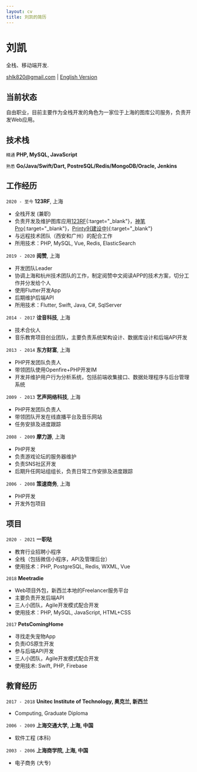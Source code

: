 ```yaml
---
layout: cv
title: 刘凯的简历
---
```

# 刘凯
全栈、移动端开发.

<div id="webaddress">
<a href="shlk820@gmail.com">shlk820@gmail.com</a>
| <a href="https://shlk20.github.io/cv/">English Version</a>
</div>


## 当前状态

自由职业，目前主要作为全栈开发的角色为一家位于上海的图库公司服务，负责开发Web应用。

## 技术栈

`精通`
__PHP, MySQL, JavaScript__

`熟悉`
__Go/Java/Swift/Dart, PostreSQL/Redis/MongoDB/Oracle, Jenkins__


## 工作经历

`2020 - 至今`
__123RF__, 上海

- 全栈开发 (兼职)
- 负责开发及维护图库应用[123RF](https://123rf.com.cn){:target="_blank"}，[神笔Pro](https://vip.shenbipro.com){:target="_blank"}，[Printy9(建设中)](http://demo.printy9.com/){:target="_blank"}
- 与远程技术团队（西安和广州）的配合工作
- 所用技术：PHP, MySQL, Vue, Redis, ElasticSearch

`2019 - 2020`
__阅赞__, 上海

- 开发团队Leader
- 协调上海和杭州技术团队的工作，制定阅赞中文阅读APP的技术方案，切分工作并分发给个人
- 使用Flutter开发App
- 后期维护后端API
- 所用技术：Flutter, Swift, Java, C#, SqlServer

`2014 - 2017`
__诠音科技__, 上海

- 技术合伙人
- 音乐教育项目创业团队，主要负责系统架构设计、数据库设计和后端API开发

`2013 - 2014`
__东方财富__, 上海

- PHP开发团队负责人
- 带领团队使用Openfire+PHP开发IM
- 开发并维护用户行为分析系统，包括前端收集接口、数据处理程序与后台管理系统

`2009 - 2013`
__艺声网络科技__, 上海

- PHP开发团队负责人
- 带领团队开发在线直播平台及音乐网站
- 任务安排及进度跟踪

`2008 - 2009`
__摩力游__, 上海

- PHP开发
- 负责游戏论坛的服务器维护
- 负责SNS社区开发
- 后期升任网站组组长，负责日常工作安排及进度跟踪

`2006 - 2008`
__策速商务__, 上海

- PHP开发
- 开发外包项目

## 项目

`2020 - 2021`
__一职哒__

- 教育行业招聘小程序
- 全栈（包括微信小程序，API及管理后台）
- 使用技术：PHP, PostgreSQL, Redis, WXML, Vue

`2018`
__Meetradie__

- Web项目外包，新西兰本地的Freelancer服务平台
- 主要负责开发后端API
- 三人小团队，Agile开发模式配合开发
- 使用技术：PHP, MySQL, JavaScript, HTML+CSS

`2017`
__PetsComingHome__

- 寻找走失宠物App
- 负责iOS原生开发
- 参与后端API开发
- 三人小团队，Agile开发模式配合开发
- 使用技术: Swift, PHP, Firebase

## 教育经历

`2017 - 2018`
__Unitec Institute of Technology, 奥克兰, 新西兰__

- Computing, Graduate Diploma

`2006 - 2009`
__上海交通大学, 上海, 中国__

- 软件工程 (本科)

`2003 - 2006`
__上海商学院, 上海, 中国__

- 电子商务 (大专)


<!-- ### Footer

Last updated: May 2022 -->


